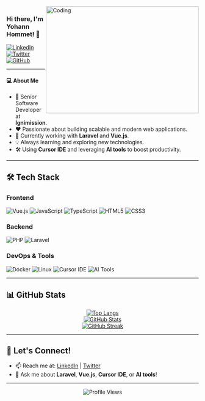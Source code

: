 <img align="right" alt="Coding" src="https://github.com/abhisheknaiidu/abhisheknaiidu/blob/master/code.gif?raw=true" width="400" height="280" />

### Hi there, I'm Yohann Hommet! 👋

[![LinkedIn](https://img.shields.io/badge/LinkedIn-Connect-blue?style=for-the-badge&logo=linkedin)](https://www.linkedin.com/in/yohann-hommet/)
[![Twitter](https://img.shields.io/badge/Twitter-Follow-informational?style=for-the-badge&logo=twitter)](https://twitter.com/Yohann_Dev)
[![GitHub](https://img.shields.io/badge/GitHub-Follow-black?style=for-the-badge&logo=github)](https://github.com/YohannHommet)

---

#### 💻 **About Me**
- 🚀 Senior Software Developer at **Ignimission**.
- ❤️ Passionate about building scalable and modern web applications.
- 🌱 Currently working with **Laravel** and **Vue.js**.
- 💡 Always learning and exploring new technologies.
- 🛠️ Using **Cursor IDE** and leveraging **AI tools** to boost productivity.

---

## 🛠️ **Tech Stack**

### **Frontend**
![Vue.js](https://img.shields.io/badge/Vue.js-35495E?style=for-the-badge&logo=vuedotjs&logoColor=4FC08D)
![JavaScript](https://img.shields.io/badge/JavaScript-F7DF1E?style=for-the-badge&logo=javascript&logoColor=black)
![TypeScript](https://img.shields.io/badge/TypeScript-007ACC?style=for-the-badge&logo=typescript&logoColor=white)
![HTML5](https://img.shields.io/badge/HTML5-E34F26?style=for-the-badge&logo=html5&logoColor=white)
![CSS3](https://img.shields.io/badge/CSS3-1572B6?style=for-the-badge&logo=css3&logoColor=white)

### **Backend**
![PHP](https://img.shields.io/badge/PHP-777BB4?style=for-the-badge&logo=php&logoColor=white)
![Laravel](https://img.shields.io/badge/Laravel-FF2D20?style=for-the-badge&logo=laravel&logoColor=white)

### **DevOps & Tools**
![Docker](https://img.shields.io/badge/Docker-2496ED?style=for-the-badge&logo=docker&logoColor=white)
![Linux](https://img.shields.io/badge/Linux-FCC624?style=for-the-badge&logo=linux&logoColor=black)
![Cursor IDE](https://img.shields.io/badge/Cursor_IDE-000000?style=for-the-badge&logo=cursor&logoColor=white)
![AI Tools](https://img.shields.io/badge/AI_Tools-FF6F61?style=for-the-badge&logo=openai&logoColor=white)

---

## 📊 **GitHub Stats**

<div align="center">

[![Top Langs](https://github-readme-stats.vercel.app/api/top-langs/?username=YohannHommet&layout=compact&theme=radical)](https://github.com/anuraghazra/github-readme-stats)  
[![GitHub Stats](https://github-readme-stats.vercel.app/api?username=YohannHommet&show_icons=true&theme=radical)](https://github.com/anuraghazra/github-readme-stats)  
[![GitHub Streak](https://streak-stats.demolab.com/?user=YohannHommet&theme=radical)](https://git.io/streak-stats)

</div>

---

## 🌟 **Let's Connect!**
- 📫 Reach me at: [LinkedIn](https://www.linkedin.com/in/yohann-hommet/) | [Twitter](https://twitter.com/Yohann_Dev)
- 💬 Ask me about **Laravel**, **Vue.js**, **Cursor IDE**, or **AI tools**!

---

<p align="center">
  <img src="https://komarev.com/ghpvc/?username=YohannHommet&style=flat-square&color=blue" alt="Profile Views"/>
</p>
